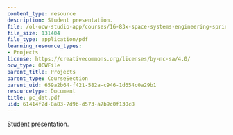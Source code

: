 ```yaml
---
content_type: resource
description: Student presentation.
file: /ol-ocw-studio-app/courses/16-83x-space-systems-engineering-spring-2002-spring-2003/61414f2d8a837d9bd573a7b9c0f130c8_pc_dat.pdf
file_size: 131404
file_type: application/pdf
learning_resource_types:
- Projects
license: https://creativecommons.org/licenses/by-nc-sa/4.0/
ocw_type: OCWFile
parent_title: Projects
parent_type: CourseSection
parent_uid: 659a2b64-f421-582a-c946-1d654c0a29b1
resourcetype: Document
title: pc_dat.pdf
uid: 61414f2d-8a83-7d9b-d573-a7b9c0f130c8
---
```

Student presentation.